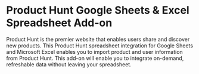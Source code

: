 # Product Hunt Google Sheets & Excel Spreadsheet Add-on

Product Hunt is the premier website that enables users share and discover new products. This Product Hunt spreadsheet integration for Google Sheets and Microsoft Excel enables you to import product and user information from Product Hunt. This add-on will enable you to integrate on-demand, refreshable data without leaving your spreadsheet.
